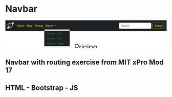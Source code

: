 # Navbar

<img src="Navbar.jpg" width="auto">
                           
## Navbar with routing exercise from MIT xPro Mod 17
## HTML - Bootstrap - JS
